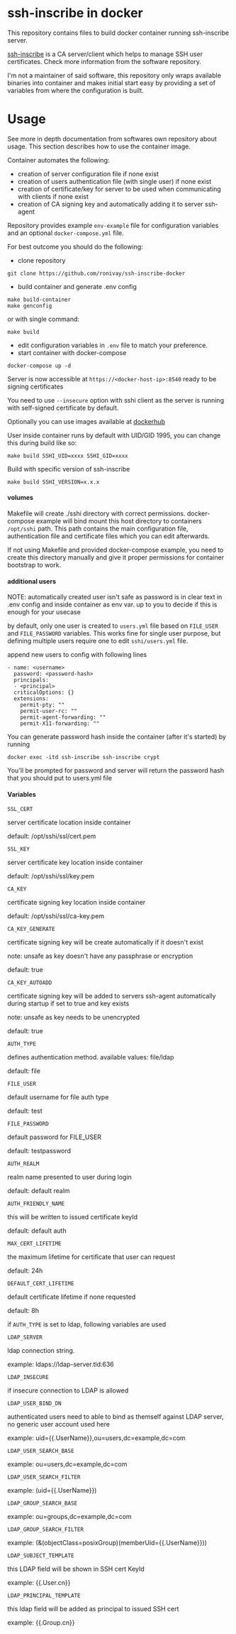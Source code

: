 # ssh-inscribe in docker

This repository contains files to build docker container running ssh-inscribe server.

[ssh-inscribe](https://github.com/aakso/ssh-inscribe) is a CA server/client which helps to manage SSH user certificates. Check more information from the software repository. 

I'm not a maintainer of said software, this repository only wraps available binaries into container and makes initial start easy by providing a set of variables from where the configuration is built. 

# Usage

See more in depth documentation from softwares own repository about usage. This section describes how to use the container image.

Container automates the following:

- creation of server configuration file if none exist
- creation of users authentication file (with single user) if none exist
- creation of certificate/key for server to be used when communicating with clients if none exist
- creation of CA signing key and automatically adding it to server ssh-agent

Repository provides example `env-example` file for configuration variables and an optional `docker-compose.yml` file.

For best outcome you should do the following:

- clone repository
```
git clone https://github.com/ronivay/ssh-inscribe-docker
```
- build container and generate .env config
```
make build-container
make genconfig
```
or with single command:
```
make build
```

- edit configuration variables in `.env` file to match your preference. 
- start container with docker-compose
```
docker-compose up -d
```

Server is now accessible at `https://<docker-host-ip>:8540` ready to be signing certificates

You need to use `--insecure` option with sshi client as the server is running with self-signed certificate by default. 

Optionally you can use images available at [dockerhub](https://hub.docker.com/r/ronivay/ssh-inscribe)

User inside container runs by default with UID/GID 1995, you can change this during build like so:

```
make build SSHI_UID=xxxx SSHI_GID=xxxx
```
Build with specific version of ssh-inscribe
```
make build SSHI_VERSION=x.x.x
```

#### volumes

Makefile will create ./sshi directory with correct permissions. docker-compose example will bind mount this host directory to containers `/opt/sshi` path. This path contains the main configuration file, authentication file and certificate files which you can edit afterwards.

If not using Makefile and provided docker-compose example, you need to create this directory manually and give it proper permissions for container bootstrap to work.

#### additional users

NOTE: automatically created user isn't safe as password is in clear text in .env config and inside container as env var. up to you to decide if this is enough for your usecase

by default, only one user is created to `users.yml` file based on `FILE_USER` and `FILE_PASSWORD` variables. This works fine for single user purpose, but defining multiple users require one to edit `sshi/users.yml` file.

append new users to config with following lines
```
- name: <username>
  password: <password-hash>
  principals:
  - <principal>
  criticalOptions: {}
  extensions:
    permit-pty: ""
    permit-user-rc: ""
    permit-agent-forwarding: ""
    permit-X11-forwarding: ""
```

You can generate password hash inside the container (after it's started) by running
```
docker exec -itd ssh-inscribe ssh-inscribe crypt
```
You'll be prompted for password and server will return the password hash that you should put to users.yml file

#### Variables

`SSL_CERT`

server certificate location inside container

default: /opt/sshi/ssl/cert.pem

`SSL_KEY`

server certificate key location inside container

default: /opt/sshi/ssl/key.pem

`CA_KEY`

certificate signing key location inside container

default: /opt/sshi/ssl/ca-key.pem

`CA_KEY_GENERATE`

certificate signing key will be create automatically if it doesn't exist

note: unsafe as key doesn't have any passphrase or encryption

default: true

`CA_KEY_AUTOADD`

certificate signing key will be added to servers ssh-agent automatically during startup if set to true and key exists

note: unsafe as key needs to be unencrypted

default: true

`AUTH_TYPE`

defines authentication method. available values: file/ldap

default: file

`FILE_USER`

default username for file auth type

default: test

`FILE_PASSWORD`

default password for FILE_USER

default: testpassword

`AUTH_REALM`

realm name presented to user during login

default: default realm

`AUTH_FRIENDLY_NAME`

this will be written to issued certificate keyId

default: default auth

`MAX_CERT_LIFETIME`

the maximum lifetime for certificate that user can request

default: 24h

`DEFAULT_CERT_LIFETIME`

default certificate lifetime if none requested

default: 8h

if `AUTH_TYPE` is set to ldap, following variables are used

`LDAP_SERVER`

ldap connection string.

example: ldaps://ldap-server.tld:636

`LDAP_INSECURE`

if insecure connection to LDAP is allowed

`LDAP_USER_BIND_DN`

authenticated users need to able to bind as themself against LDAP server, no generic user account used here

example: uid={{.UserName}},ou=users,dc=example,dc=com

`LDAP_USER_SEARCH_BASE`

example: ou=users,dc=example,dc=com

`LDAP_USER_SEARCH_FILTER`

example: (uid={{.UserName}})

`LDAP_GROUP_SEARCH_BASE`

example: ou=groups,dc=example,dc=com

`LDAP_GROUP_SEARCH_FILTER`

example: (&(objectClass=posixGroup)(memberUid={{.UserName}}))

`LDAP_SUBJECT_TEMPLATE`

this LDAP field will be shown in SSH cert KeyId

example: {{.User.cn}}

`LDAP_PRINCIPAL_TEMPLATE`

this ldap field will be added as principal to issued SSH cert

example: {{.Group.cn}}
